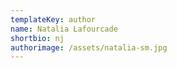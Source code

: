 ```yaml
---
templateKey: author
name: Natalia Lafourcade
shortbio: nj
authorimage: /assets/natalia-sm.jpg
---
```

